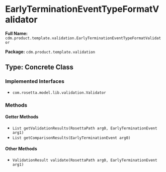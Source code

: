 # EarlyTerminationEventTypeFormatValidator

**Full Name:** `cdm.product.template.validation.EarlyTerminationEventTypeFormatValidator`

**Package:** `cdm.product.template.validation`

## Type: Concrete Class

### Implemented Interfaces

- `com.rosetta.model.lib.validation.Validator`

### Methods

#### Getter Methods

- `List getValidationResults(RosettaPath arg0, EarlyTerminationEvent arg1)`
- `List getComparisonResults(EarlyTerminationEvent arg0)`

#### Other Methods

- `ValidationResult validate(RosettaPath arg0, EarlyTerminationEvent arg1)`

